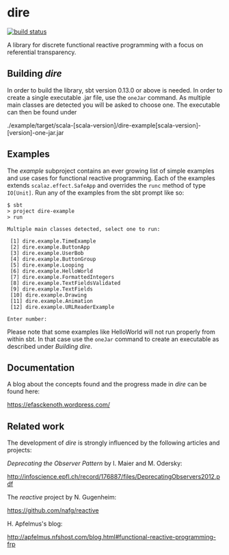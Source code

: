 # dire
[![build status](https://travis-ci.org/refried/dire.svg)](https://travis-ci.org/refried/dire)

A library for discrete functional reactive programming with
a focus on referential transparency.

## Building *dire*

In order to build the library, sbt version 0.13.0 or above is needed. In order
to create a single executable .jar file, use the `oneJar` command. As
multiple main classes are detected you will be asked to choose one.
The executable can then be found under

./example/target/scala-[scala-version]/dire-example[scala-version]-[version]-one-jar.jar

## Examples

The *example* subproject contains an ever growing list of simple examples and use
cases for functional reactive programming. Each of the examples extends
`scalaz.effect.SafeApp` and overrides the `runc` method of type `IO[Unit]`.
Run any of the examples from the sbt prompt like so:

```
$ sbt
> project dire-example
> run

Multiple main classes detected, select one to run:

 [1] dire.example.TimeExample
 [2] dire.example.ButtonApp
 [3] dire.example.UserBob
 [4] dire.example.ButtonGroup
 [5] dire.example.Looping
 [6] dire.example.HelloWorld
 [7] dire.example.FormattedIntegers
 [8] dire.example.TextFieldsValidated
 [9] dire.example.TextFields
 [10] dire.example.Drawing
 [11] dire.example.Animation
 [12] dire.example.URLReaderExample

Enter number:
```
Please note that some examples like HelloWorld will not run
properly from within sbt. In that case use the `oneJar` command
to create an executable as described under *Building dire*.

## Documentation

A blog about the concepts found and the progress made in *dire* can be found here:

https://efasckenoth.wordpress.com/

## Related work

The development of *dire* is strongly influenced by the following articles and projects:

*Deprecating the Observer Pattern* by I. Maier and M. Odersky:

http://infoscience.epfl.ch/record/176887/files/DeprecatingObservers2012.pdf

The *reactive* project by N. Gugenheim:

https://github.com/nafg/reactive

H. Apfelmus's blog:

http://apfelmus.nfshost.com/blog.html#functional-reactive-programming-frp

